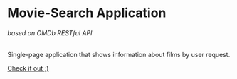 # Movie-Search Application 
###### based on OMDb RESTful API

Single-page application that shows information about films by user request.

[Check it out ;)](https://gabriellji-movie-search.netlify.app/)


